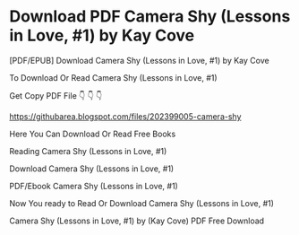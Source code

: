 # Download PDF Camera Shy (Lessons in Love, #1) by Kay Cove
[PDF/EPUB] Download Camera Shy (Lessons in Love, #1) by Kay Cove

To Download Or Read Camera Shy (Lessons in Love, #1)

Get Copy PDF File 👇 👇 👇

https://githubarea.blogspot.com/files/202399005-camera-shy

Here You Can Download Or Read Free Books

Reading Camera Shy (Lessons in Love, #1)

Download Camera Shy (Lessons in Love, #1)

PDF/Ebook Camera Shy (Lessons in Love, #1)

Now You ready to Read Or Download Camera Shy (Lessons in Love, #1)

Camera Shy (Lessons in Love, #1) by (Kay Cove) PDF Free Download
